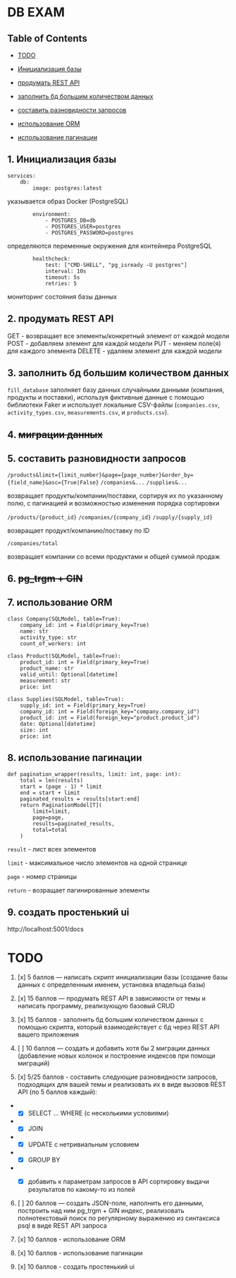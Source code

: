 
# DB EXAM

## Table of Contents

- [TODO](#todo)

- [Инициализация базы](#1-инициализация-базы)
- [продумать REST API](#2-продумать-rest-api)
- [заполнить бд большим количеством данных](#3-заполнить-бд-большим-количеством-данных)
- [составить разновидности запросов](#5-составить-разновидности-запросов)
- [использование ORM](#7-использование-orm)
- [использование пагинации](#8-использование-пагинации)
  

## 1. Инициализация базы

```
services:
	db:
		image: postgres:latest
```
указывается образ Docker (PostgreSQL)
```
		environment:
			- POSTGRES_DB=db
			- POSTGRES_USER=postgres
			- POSTGRES_PASSWORD=postgres
```

определяются переменные окружения для контейнера PostgreSQL
```
		healthcheck:
			test: ["CMD-SHELL", "pg_isready -U postgres"]
			interval: 10s
			timeout: 5s
			retries: 5
```
  мониторинг состояния базы данных
  

## 2. продумать REST API
  GET - возвращает все элементы/конкретный элемент от каждой модели
  POST -  добавляем элемент для каждой модели 
  PUT - меняем поле(я) для каждого элемента
  DELETE - удаляем элемент для каждой модели
  

## 3. заполнить бд большим количеством данных

`fill_database` заполняет базу данных случайными данными (компания, продукты и поставки), используя фиктивные данные с помощью библиотеки Faker и использует локальные CSV-файлы (`companies.csv`, `activity_types.csv`, `measurements.csv`, и `products.csv`).
  

## 4. ~~миграции данных~~

  

## 5. составить разновидности запросов
`/products&limit={limit_number}&page={page_number}&order_by={field_name}&asc={True|False}`
`/companies&...`
`/supplies&...`

возвращает продукты/компании/поставки, сортируя их по указанному полю, с пагинацией и возможностью изменения порядка сортировки


`/products/{product_id}` 
`/companies/{company_id}` 
`/supply/{supply_id}` 

возвращает продукт/компанию/поставку по ID


`/companies/total` 

возвращает компании со всеми продуктами и общей суммой продаж
  

## 6. ~~pg_trgm + GIN~~

## 7. использование ORM

```
class Company(SQLModel, table=True):
	company_id: int = Field(primary_key=True)
	name: str
	activity_type: str
	count_of_workers: int

class Product(SQLModel, table=True):
	product_id: int = Field(primary_key=True)
	product_name: str
	valid_until: Optional[datetime]
	measurement: str
	price: int

class Supplies(SQLModel, table=True):
	supply_id: int = Field(primary_key=True)
	company_id: int = Field(foreign_key="company.company_id")
	product_id: int = Field(foreign_key="product.product_id")
	date: Optional[datetime]
	size: int
	price: int
```

  
## 8. использование пагинации

```
def pagination_wrapper(results, limit: int, page: int):
	total = len(results)
	start = (page - 1) * limit
	end = start + limit
	paginated_results = results[start:end]
	return PaginationModel[T](
		limit=limit,
		page=page,
		results=paginated_results,
		total=total
	)
```
`result` - лист всех элементов

`limit` - максимальное число элементов на одной странице

`page` - номер страницы


`return` - возращает пагинированные элементы
  

## 9. создать простенький ui
http://localhost:5001/docs

  
# TODO

1. [x] 5 баллов — написать скрипт инициализации базы (создание базы данных с определенным именем, установка владельца базы)

  
2. [x] 15 баллов — продумать REST API в зависимости от темы и написать программу, реализующую базовый CRUD


3. [x] 15 баллов - заполнить бд большим количеством данных с помощью скрипта, который взаимодействует с бд через REST API вашего приложения
  

4. [ ] 10 баллов — создать и добавить хотя бы 2 миграции данных (добавление новых колонок и построение индексов при помощи миграций)
  

5. [x] 5/25 баллов - составить следующие разновидности запросов, подходящих для вашей темы и реализовать их в виде вызовов REST API (по 5 баллов каждый):
-  - [x] SELECT ... WHERE (с несколькими условиями)
-  - [x] JOIN
-  - [x] UPDATE с нетривиальным условием
-  - [x] GROUP BY
-  - [x] добавить к параметрам запросов в API сортировку выдачи результатов по какому-то из полей


6. [ ] 20 баллов — создать JSON-поле, наполнить его данными, построить над ним pg_trgm + GIN индекс, реализовать полнотекстовый поиск по регулярному выражению из синтаксиса psql в виде REST API запроса


7. [x] 10 баллов - использование ORM


8. [x] 10 баллов - использование пагинации


9. [x] 10 баллов - создать простенький ui
